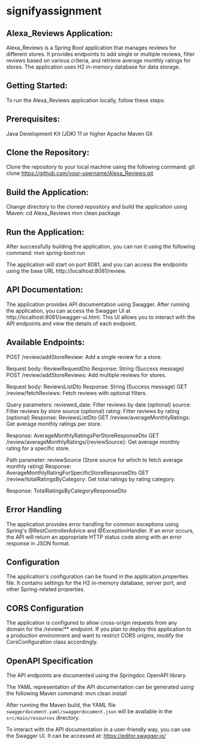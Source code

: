 # signifyassignment

## Alexa_Reviews Application:
Alexa_Reviews is a Spring Boot application that manages reviews for different stores. It provides endpoints to add single or multiple reviews, filter reviews based on various criteria, and retrieve average monthly ratings for stores. The application uses H2 in-memory database for data storage.

## Getting Started:
To run the Alexa_Reviews application locally, follow these steps:

## Prerequisites:
Java Development Kit (JDK) 11 or higher
Apache Maven
Git

## Clone the Repository:
Clone the repository to your local machine using the following command: git clone https://github.com/your-username/Alexa_Reviews.git

## Build the Application:
Change directory to the cloned repository and build the application using Maven:
cd Alexa_Reviews
mvn clean package

## Run the Application:
After successfully building the application, you can run it using the following command:
mvn spring-boot:run

The application will start on port 8081, and you can access the endpoints using the base URL http://localhost:8081/review.

## API Documentation:
The application provides API documentation using Swagger. After running the application, you can access the Swagger UI at http://localhost:8081/swagger-ui.html. This UI allows you to interact with the API endpoints and view the details of each endpoint.

## Available Endpoints:
POST /review/addStoreReview: Add a single review for a store.

Request body: ReviewRequestDto
Response: String (Success message)
POST /review/addStoreReviews: Add multiple reviews for stores.

Request body: ReviewsListDto
Response: String (Success message)
GET /review/fetchReviews: Fetch reviews with optional filters.

Query parameters:
reviewed_date: Filter reviews by date (optional)
source: Filter reviews by store source (optional)
rating: Filter reviews by rating (optional)
Response: ReviewsListDto
GET /review/averageMonthlyRatings: Get average monthly ratings per store.

Response: AverageMonthlyRatingsPerStoreResponseDto
GET /review/averageMonthlyRatings/{reviewSource}: Get average monthly rating for a specific store.

Path parameter: reviewSource (Store source for which to fetch average monthly rating)
Response: AverageMonthlyRatingForSpecificStoreResponseDto
GET /review/totalRatingsByCategory: Get total ratings by rating category.

Response: TotalRatingsByCategoryResponseDto

## Error Handling
The application provides error handling for common exceptions using Spring's @RestControllerAdvice and @ExceptionHandler. If an error occurs, the API will return an appropriate HTTP status code along with an error response in JSON format.

## Configuration
The application's configuration can be found in the application.properties file. It contains settings for the H2 in-memory database, server port, and other Spring-related properties.

## CORS Configuration
The application is configured to allow cross-origin requests from any domain for the /review/** endpoint. If you plan to deploy this application to a production environment and want to restrict CORS origins, modify the CorsConfiguration class accordingly.

## OpenAPI Specification
The API endpoints are documented using the Springdoc OpenAPI library. 

The YAML representation of the API documentation can be generated using the following Maven command:
mvn clean install

After running the Maven build, the YAML file `swaggerdocument.yaml/swaggerdocument.json` will be available in the `src/main/resources` directory.

To interact with the API documentation in a user-friendly way, you can use the Swagger UI. It can be accessed at:
https://editor.swagger.io/